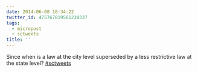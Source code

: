 ```yaml
---
date: 2014-06-08 18:34:22
twitter_id: 475767819561230337
tags:
  - micropost
  - sctweets
title: ''
---
```


Since when is a law at the city level superseded by a less restrictive law at the state level? [#sctweets](https://twitter.com/hashtag/sctweets)
